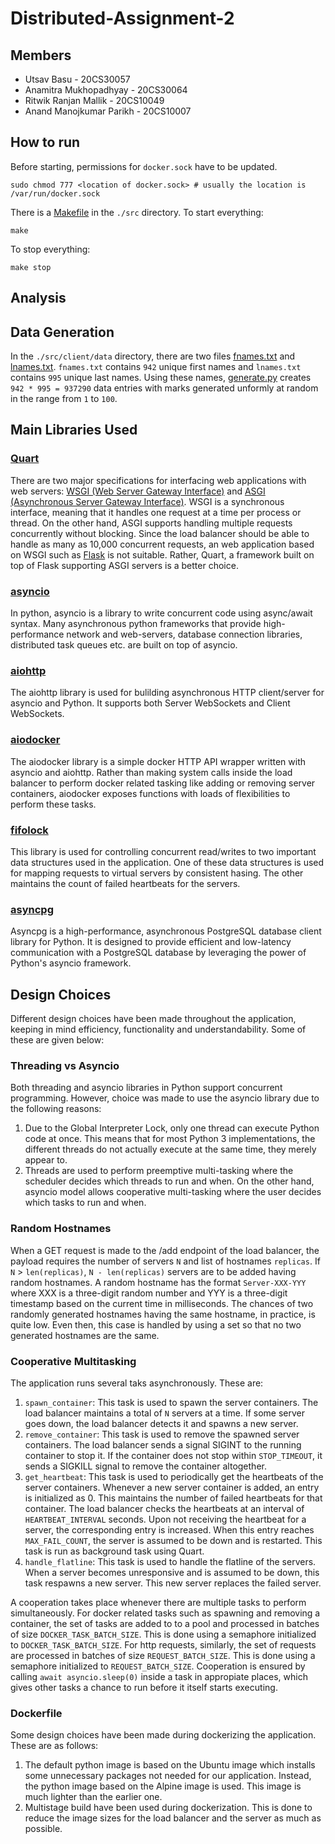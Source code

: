 # Distributed-Assignment-2

## Members
* Utsav Basu - 20CS30057
* Anamitra Mukhopadhyay - 20CS30064
* Ritwik Ranjan Mallik - 20CS10049
* Anand Manojkumar Parikh - 20CS10007

## How to run
Before starting, permissions for `docker.sock` have to be updated.
```shell
sudo chmod 777 <location of docker.sock> # usually the location is /var/run/docker.sock
```

There is a [Makefile](./src/Makefile) in the `./src` directory.
To start everything:
```shell
make
```
To stop everything:
```shell
make stop
```

## Analysis

## Data Generation
In the `./src/client/data` directory, there are two files [fnames.txt](./src/client/data/fnames.txt) and [lnames.txt](./src/client/data/lnames.txt). `fnames.txt` contains `942` unique first names and `lnames.txt` contains `995` unique last names. Using these names, [generate.py](./src/client/generate.py) creates `942 * 995 = 937290` data entries with marks generated unformly at random in the range from `1` to `100`. 

## Main Libraries Used
### [Quart](https://pgjones.gitlab.io/quart/)
There are two major specifications for interfacing web applications with web servers: [WSGI (Web Server Gateway Interface)](https://wsgi.readthedocs.io/en/latest/what.html) and [ASGI (Asynchronous Server Gateway Interface)](https://asgi.readthedocs.io/en/latest/). WSGI is a synchronous interface, meaning that it handles one request at a time per process or thread. On the other hand, ASGI supports handling multiple requests concurrently without blocking. Since the load balancer should be able to handle as many as 10,000 concurrent requests, an web application based on WSGI such as [Flask](https://flask.palletsprojects.com/en/3.0.x/) is not suitable. Rather, Quart, a framework built on top of Flask supporting ASGI servers is a better choice.

### [asyncio](https://docs.python.org/3/library/asyncio.html)
In python, asyncio is a library to write concurrent code using async/await syntax. Many asynchronous python frameworks that provide high-performance network and web-servers, database connection libraries, distributed task queues etc. are built on top of asyncio.

### [aiohttp](https://docs.aiohttp.org/en/stable/)
The aiohttp library is used for bulilding asynchronous HTTP client/server for asyncio and Python. It supports both Server WebSockets and Client WebSockets. 

### [aiodocker](https://aiodocker.readthedocs.io/en/latest/)
The aiodocker library is a simple docker HTTP API wrapper written with asyncio and aiohttp. Rather than making system calls inside the load balancer to perform docker related tasking like adding or removing server containers, aiodocker exposes functions with loads of flexibilities to perform these tasks.

### [fifolock](https://github.com/michalc/fifolock)
This library is used for controlling concurrent read/writes to two important data structures used in the application. One of these data structures is used for mapping requests to virtual servers by consistent hasing. The other maintains the count of failed heartbeats for the servers.

### [asyncpg](https://magicstack.github.io/asyncpg/current/)
Asyncpg is a high-performance, asynchronous PostgreSQL database client library for Python. It is designed to provide efficient and low-latency communication with a PostgreSQL database by leveraging the power of Python's asyncio framework.

## Design Choices
Different design choices have been made throughout the application, keeping in mind efficiency, functionality and understandability. Some of these are given below:

### Threading vs Asyncio
Both threading and asyncio libraries in Python support concurrent programming. However, choice was made to use the asyncio library due to the following reasons:
1. Due to the Global Interpreter Lock, only one thread can execute Python code at once. This means that for most Python 3 implementations, the different threads do not actually execute at the same time, they merely appear to.
1. Threads are used to perform preemptive multi-tasking where the scheduler decides which threads to run and when. On the other hand, asyncio model allows cooperative multi-tasking where the user decides which tasks to run and when.

### Random Hostnames
When a GET request is made to the /add endpoint of the load balancer, the payload requires the number of servers `N` and list of hostnames `replicas`. If `N` > `len(replicas)`, `N - len(replicas)` servers are to be added having random hostnames. A random hostname has the format `Server-XXX-YYY` where XXX is a three-digit random number and YYY is a three-digit timestamp based on the current time in milliseconds. The chances of two randomly generated hostnames having the same hostname, in practice, is quite low. Even then, this case is handled by using a set so that no two generated hostnames are the same.

### Cooperative Multitasking
The application runs several taks asynchronously. These are:
1. `spawn_container`: This task is used to spawn the server containers. The load balancer maintains a total of `N` servers at a time. If some server goes down, the load balancer detects it and spawns a new server.
1. `remove_container`: This task is used to remove the spawned server containers. The load balancer sends a signal SIGINT to the running container to stop it. If the container does not stop within `STOP_TIMEOUT`, it sends a SIGKILL signal to remove the container altogether. 
1. `get_heartbeat`: This task is used to periodically get the heartbeats of the server containers. Whenever a new server container is added, an entry is initialized as 0. This maintains the number of failed heartbeats for that container. The load balancer checks the heartbeats at an interval of `HEARTBEAT_INTERVAL` seconds. Upon not receiving the heartbeat for a server, the corresponding entry is increased. When this entry reaches `MAX_FAIL_COUNT`, the server is assumed to be down and is restarted. This task is run as background task using Quart.
1. `handle_flatline`: This task is used to handle the flatline of the servers. When a server becomes unresponsive and is assumed to be down, this task respawns a new server. This new server replaces the failed server. 

A cooperation takes place whenever there are multiple tasks to perform simultaneously. For docker related tasks such as spawning and removing a container, the set of tasks are added to to a pool and processed in batches of size `DOCKER_TASK_BATCH_SIZE`. This is done using a semaphore initialized to `DOCKER_TASK_BATCH_SIZE`. For http requests, similarly, the set of requests are processed in batches of size `REQUEST_BATCH_SIZE`. This is done using a semaphore initialized to `REQUEST_BATCH_SIZE`. Cooperation is ensured by calling `await asyncio.sleep(0)` inside a task in appropiate places, which gives other tasks a chance to run before it itself starts executing.

### Dockerfile
Some design choices have been made during dockerizing the application. These are as follows:
1. The default python image is based on the Ubuntu image which installs some unnecessary packages not needed for our application. Instead, the python image based on the Alpine image is used. This image is much lighter than the earlier one.
1. Multistage build have been used during dockerization. This is done to reduce the image sizes for the load balancer and the server as much as possible.

